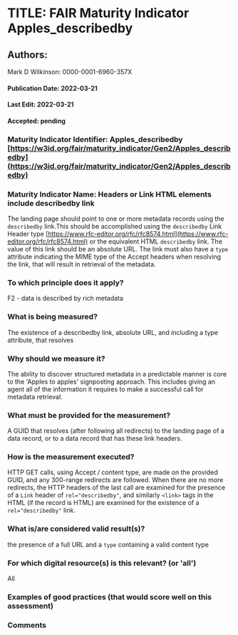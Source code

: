 # TITLE:  FAIR Maturity Indicator Apples_describedby

## Authors: 
Mark D Wilkinson: 0000-0001-6960-357X

#### Publication Date: 2022-03-21
#### Last Edit: 2022-03-21
#### Accepted: pending


### Maturity Indicator Identifier: Apples_describedby [https://w3id.org/fair/maturity_indicator/Gen2/Apples_describedby](https://w3id.org/fair/maturity_indicator/Gen2/Apples_describedby)

### Maturity Indicator Name:   Headers or Link HTML elements include describedby link

The landing page should point to one or more metadata records using the `describedby` link.This should be accomplished 
using the `describedby` Link Header type [https://www.rfc-editor.org/rfc/rfc8574.html](https://www.rfc-editor.org/rfc/rfc8574.html) or the equivalent HTML `describedby` link.
The value of this link should be an absolute URL. The link must also have a `type` attribute indicating the MIME type of the Accept headers when resolving the link, that will result in retrieval of the metadata.

### To which principle does it apply?
F2 - data is described by rich metadata

### What is being measured?

The existence of a describedby link, absolute URL, and including a type attribute, that resolves

### Why should we measure it?

The ability to discover structured metadata in a predictable manner is core to the 'Apples to apples' signposting approach.  This includes giving 
an agent all of the information it requires to make a successful call for metadata retrieval.

### What must be provided for the measurement?
A GUID that resolves (after following all redirects) to the landing page of a data record, or to a data record that has these link headers.


### How is the measurement executed?

HTTP GET calls, using Accept */* content type, are made on the provided GUID, and any 300-range redirects are followed.  When there are no more redirects, 
the HTTP headers of the last call are examined for the presence of a `Link` header of `rel="describedby"`, and similarly `<link>` tags in the HTML (if the record is HTML)
are examined for the existence of a `rel="describedby"` link.

### What is/are considered valid result(s)?
the presence of a full URL and a `type` containing a valid content type

### For which digital resource(s) is this relevant? (or 'all')
All

### Examples of good practices (that would score well on this assessment)


### Comments

